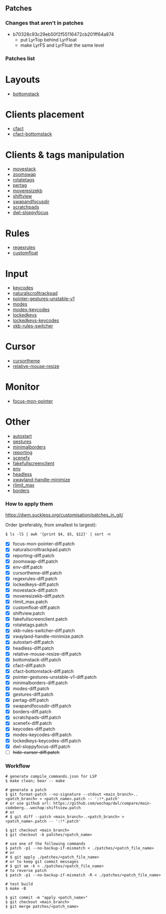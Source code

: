 ## Patches

### Changes that aren't in patches

- b70328c93c29eb50f2f55116472cb201ff64a874
  - put LyrTop behind LyrFloat
  - make LyrFS and LyrFloat the same level

### Patches list

# Layouts

- [bottomstack](https://github.com/wochap/dwl/blob/v0.6-b/bottomstack/bottomstack-diff.patch)

# Clients placement

- [cfact](https://github.com/wochap/dwl/blob/v0.6-b/cfact/cfact-diff.patch)
- [cfact-bottomstack](https://github.com/wochap/dwl/blob/v0.6-b/cfact-bottomstack/cfact-bottomstack-diff.patch)

# Clients & tags manipulation

- [movestack](https://github.com/wochap/dwl/blob/v0.5/movestack/movestack-diff.patch)
- [zoomswap](https://github.com/wochap/dwl/blob/v0.6-b/zoomswap/zoomswap-diff.patch)
- [rotatetags](https://codeberg.org/dwl/dwl-patches/src/commit/6a71cf9806d9626501885591b9cd1cda0ec57523/patches/rotatetags/rotatetags.patch)
- [pertag](https://github.com/wochap/dwl/blob/v0.6-a/pertag/pertag-diff.patch)
- [moveresizekb](https://github.com/wochap/dwl/blob/v0.5/moveresizekb/moveresizekb-diff.patch)
- [shiftview](https://codeberg.org/dwl/dwl-patches/src/commit/6a71cf9806d9626501885591b9cd1cda0ec57523/patches/shiftview/shiftview.patch)
- [swapandfocusdir](https://github.com/wochap/dwl/blob/v0.6-b/swapandfocusdir/swapandfocusdir-diff.patch)
- [scratchpads](https://github.com/wochap/dwl/blob/v0.6-a/scratchpads/scratchpads-diff.patch)
- [dwl-sloppyfocus](https://github.com/wochap/dwl/blob/v0.6-b/dwl-sloppyfocus/dwl-sloppyfocus-diff.patch)

# Rules

- [regexrules](https://github.com/wochap/dwl/blob/v0.6-a/regexrules/regexrules-diff.patch)
- [customfloat](https://github.com/wochap/dwl/blob/v0.6-b/customfloat/customfloat-diff.patch)

# Input

- [keycodes](https://github.com/wochap/dwl/blob/v0.6-a/keycodes/keycodes-diff.patch)
- [naturalscrolltrackpad](https://codeberg.org/dwl/dwl-patches/src/commit/6a71cf9806d9626501885591b9cd1cda0ec57523/patches/naturalscrolltrackpad/naturalscrolltrackpad.patch)
- [pointer-gestures-unstable-v1](https://github.com/wochap/dwl/blob/v0.6-b/pointer-gestures-unstable-v1/pointer-gestures-unstable-v1-diff.patch)
- [modes](https://github.com/wochap/dwl/blob/v0.5/modes/modes-diff.patch)
- [modes-keycodes](https://github.com/wochap/dwl/blob/v0.5/modes-keycodes/modes-keycodes-diff.patch)
- [lockedkeys](https://github.com/wochap/dwl/blob/v0.6-a/lockedkeys/lockedkeys-diff.patch)
- [lockedkeys-keycodes](https://github.com/wochap/dwl/blob/v0.5/lockedkeys-keycodes/lockedkeys-keycodes-diff.patch)
- [xkb-rules-switcher](https://github.com/wochap/dwl/blob/v0.6-b/xkb-rules-switcher/xkb-rules-switcher-diff.patch)

# Cursor

- [cursortheme](https://github.com/wochap/dwl/blob/v0.6-b/cursortheme/cursortheme-diff.patch)
- [relative-mouse-resize](https://github.com/wochap/dwl/blob/v0.6-b/relative-mouse-resize/relative-mouse-resize-diff.patch)

# Monitor

- [focus-mon-pointer](https://github.com/wochap/dwl/blob/v0.6-a/focus-mon-pointer/focus-mon-pointer-diff.patch)

# Other

- [autostart](https://github.com/wochap/dwl/blob/v0.6-b/autostart/autostart-diff.patch)
- [gestures](https://github.com/wochap/dwl/blob/v0.6-b/gestures/gestures-diff.patch)
- [minimalborders](https://github.com/wochap/dwl/blob/v0.6-b/minimalborders/minimalborders-diff.patch)
- [reporting](https://github.com/wochap/dwl/blob/v0.5/reporting/reporting-diff.patch)
- [scenefx](https://github.com/wochap/dwl/blob/v0.6-b/scenefx/scenefx-diff.patch)
- [fakefullscreenclient](https://codeberg.org/dwl/dwl-patches/src/commit/6a71cf9806d9626501885591b9cd1cda0ec57523/patches/fakefullscreenclient/fakefullscreenclient.patch)
- [env](https://github.com/wochap/dwl/blob/v0.6-b/env/env-diff.patch)
- [headless](https://github.com/wochap/dwl/blob/v0.5/headless/headless-diff.patch)
- [xwayland-handle-minimize](https://codeberg.org/dwl/dwl-patches/src/commit/6a71cf9806d9626501885591b9cd1cda0ec57523/patches/xwayland-handle-minimize/xwayland-handle-minimize.patch)
- [rlimit_max](https://codeberg.org/dwl/dwl-patches/src/commit/6a71cf9806d9626501885591b9cd1cda0ec57523/patches/rlimit_max/rlimit_max.patch)
- [borders](https://github.com/wochap/dwl/blob/v0.6-a/borders/borders-diff.patch)

### How to apply them

https://dwm.suckless.org/customisation/patches_in_git/

Order (preferably, from smallest to largest):

```
$ ls -lS | awk '{print $4, $5, $12}' | sort -n
```

- [X] focus-mon-pointer-diff.patch
- [X] naturalscrolltrackpad.patch
- [X] reporting-diff.patch
- [X] zoomswap-diff.patch
- [X] env-diff.patch
- [X] cursortheme-diff.patch
- [X] regexrules-diff.patch
- [X] lockedkeys-diff.patch
- [X] movestack-diff.patch
- [X] moveresizekb-diff.patch
- [X] rlimit_max.patch
- [X] customfloat-diff.patch
- [X] shiftview.patch
- [X] fakefullscreenclient.patch
- [X] rotatetags.patch
- [X] xkb-rules-switcher-diff.patch
- [X] xwayland-handle-minimize.patch
- [X] autostart-diff.patch
- [X] headless-diff.patch
- [X] relative-mouse-resize-diff.patch
- [X] bottomstack-diff.patch
- [X] cfact-diff.patch
- [X] cfact-bottomstack-diff.patch
- [X] pointer-gestures-unstable-v1-diff.patch
- [X] minimalborders-diff.patch
- [X] modes-diff.patch
- [X] gestures-diff.patch
- [X] pertag-diff.patch
- [X] swapandfocusdir-diff.patch
- [X] borders-diff.patch
- [X] scratchpads-diff.patch
- [X] scenefx-diff.patch
- [X] keycodes-diff.patch
- [X] modes-keycodes-diff.patch
- [X] lockedkeys-keycodes-diff.patch
- [X] dwl-sloppyfocus-diff.patch
- [ ] ~~hide-cursor-diff.patch~~

### Workflow

```
# generate compile_commands.json for LSP
$ make clean; bear -- make

# generate a patch
$ git format-patch --no-signature --stdout <main_branch>..<patch_branch> > <patch_name>.patch -- ':!*.patch'
# or use github url: https://github.com/wochap/dwl/compare/main-codeberg...wochap:shiftview.patch
# or
# $ git diff --patch <main_branch>..<patch_branch> > <patch_name>.patch -- ':!*.patch'

$ git checkout <main_branch>
$ git checkout -b patches/<patch_name>

# use one of the following commands
$ patch -p1 --no-backup-if-mismatch < ./patches/<patch_file_name>
# or
# $ git apply ./patches/<patch_file_name>
# or to keep git commit messages
# $ git am -k < ./patches/<patch_file_name>
# to reverse patch
$ patch -p1 --no-backup-if-mismatch -R < ./patches/<patch_file_name>

# test build
$ make -B

$ git commit -m "apply <patch_name>"
$ git checkout <main_branch>
$ git merge patches/<patch_name>
```

